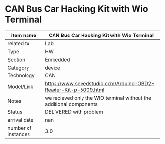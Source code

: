 
# CAN Bus Car Hacking Kit with Wio Terminal

| item name | CAN Bus Car Hacking Kit with Wio Terminal |
| -------- | -------- | 
| related to | Lab | 
| Type | HW | 
| Section | Embedded | 
| Category | device |
| Technology | CAN |
| Model/Link | https://www.seeedstudio.com/Arduino-OBD2-Reader-Kit-p-5009.html |
| Notes | we recieved only the WIO terminal without the additional components |
| Status | DELIVERED with problem |
| arrival date | nan |
| number of instances | 3.0 | 
        